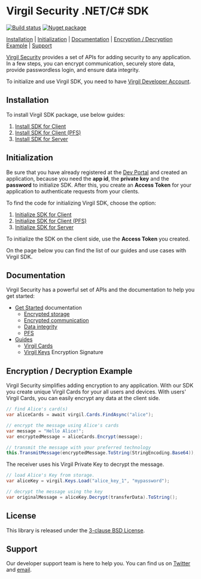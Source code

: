 # Virgil Security .NET/C# SDK
[![Build status](https://ci.appveyor.com/api/projects/status/kqs4lqw426gbpccm/branch/release?svg=true)](https://ci.appveyor.com/project/unlim-it/virgil-sdk-net/branch/release) [![Nuget package](https://img.shields.io/nuget/v/Virgil.SDK.svg)](https://www.nuget.org/packages/Virgil.SDK/)

[Installation](#installation) | [Initialization](#initialization) | [Documentation](#documentation) | [Encryption / Decryption Example](#encryption) | [Support](#support)

[Virgil Security](https://virgilsecurity.com) provides a set of APIs for adding security to any application. In a few steps, you can encrypt communication, securely store data, provide passwordless login, and ensure data integrity.

To initialize and use Virgil SDK, you need to have [Virgil Developer Account](https://developer.virgilsecurity.com/account/signin).

## Installation

To install Virgil SDK package, use below guides:

1. [Install SDK for Client](https://github.com/VirgilSecurity/virgil-sdk-net/blob/v4/documentation/guides/configuration/client.md#-install-sdk)
2. [Install SDK for Client (PFS)](https://github.com/VirgilSecurity/virgil-sdk-net/blob/v4/documentation/guides/configuration/client-pfs.md#-install-sdk)
3. [Install SDK for Server](https://github.com/VirgilSecurity/virgil-sdk-net/blob/v4/documentation/guides/configuration/server.md#-install-sdk)


## Initialization

Be sure that you have already registered at the [Dev Portal](https://developer.virgilsecurity.com/account/signin) and created an application, because you need the __app id__, the __private key__ and the __password__ to initialize SDK. After this, you create an __Access Token__ for your application to authenticate requests from your clients.

To find the code for initializing Virgil SDK, choose the option:
1. [Initialize SDK for Client](https://github.com/VirgilSecurity/virgil-sdk-net/blob/v4-docs-review/documentation/guides/configuration/client.md#-initialize-sdk)
2. [Initialize SDK for Client (PFS)](https://github.com/VirgilSecurity/virgil-sdk-net/blob/v4-docs-review/documentation/guides/configuration/client-pfs.md#-initialize-sdk)
3. [Initialize SDK for Server](https://github.com/VirgilSecurity/virgil-sdk-net/blob/v4-docs-review/documentation/guides/configuration/server.md#-initialize-sdk)

To initialize the SDK on the client side, use the __Access Token__ you created.

On the page below you can find the list of our guides and use cases with Virgil SDK.

## Documentation

Virgil Security has a powerful set of APIs and the documentation to help you get started:

* [Get Started](https://github.com/VirgilSecurity/virgil-sdk-net/blob/v4-docs-review/documentation/get-started) documentation
  * [Encrypted storage](https://github.com/VirgilSecurity/virgil-sdk-net/blob/v4-docs-review/documentation/get-started/encrypted-storage.md)
  * [Encrypted communication](https://github.com/VirgilSecurity/virgil-sdk-net/blob/v4-docs-review/documentation/get-started/encrypted-communication.md)
  * [Data integrity](https://github.com/VirgilSecurity/virgil-sdk-net/blob/v4-docs-review/documentation/get-started/data-integrity.md)
  * [PFS](https://github.com/VirgilSecurity/virgil-sdk-net/blob/v4-docs-review/documentation/get-started/perfect-forward-secrecy.md)
* [Guides](https://github.com/VirgilSecurity/virgil-sdk-net/blob/v4-docs-review/documentation/guides)
  * [Virgil Cards](https://github.com/VirgilSecurity/virgil-sdk-net/blob/v4-docs-review/documentation/guides/virgil-card)
  * [Virgil Keys](https://github.com/VirgilSecurity/virgil-sdk-net/blob/v4-docs-review/documentation/guides/virgil-key)
  Encryption
  Signature

## Encryption / Decryption Example

Virgil Security simplifies adding encryption to any application. With our SDK you create unique Virgil Cards for your all users and  devices. With users' Virgil Cards, you can easily encrypt any data at the client side.

```cs
// find Alice's card(s)
var aliceCards = await virgil.Cards.FindAsync("alice");

// encrypt the message using Alice's cards
var message = "Hello Alice!";
var encryptedMessage = aliceCards.Encrypt(message);

// transmit the message with your preferred technology
this.TransmitMessage(encryptedMessage.ToString(StringEncoding.Base64));
```

The receiver uses his Virgil Private Key to decrypt the message.

```cs
// load Alice's Key from storage.
var aliceKey = virgil.Keys.Load("alice_key_1", "mypassword");

// decrypt the message using the key
var originalMessage = aliceKey.Decrypt(transferData).ToString();
```

## License

This library is released under the [3-clause BSD License](LICENSE.md).

## Support

Our developer support team is here to help you. You can find us on [Twitter](https://twitter.com/virgilsecurity) and [email](support).

[support]: mailto:support@virgilsecurity.com
[_getstarted_root]: https://github.com/VirgilSecurity/virgil-sdk-net/tree/v4/documentation/get-started
[_getstarted]: https://developer.virgilsecurity.com/docs/cs/guides
[_getstarted_encryption]: https://developer.virgilsecurity.com/docs/cs/get-started/encrypted-communication
[_getstarted_storage]: https://developer.virgilsecurity.com/docs/cs/get-started/encrypted-storage
[_getstarted_data_integrity]: https://developer.virgilsecurity.com/docs/cs/get-started/data-integrity
[_getstarted_passwordless_login]: https://developer.virgilsecurity.com/docs/cs/get-started/passwordless-authentication
[_guides]: https://developer.virgilsecurity.com/docs/cs/guides
[_guide_initialization]: https://developer.virgilsecurity.com/docs/cs/guides/settings/install-sdk
[_guide_virgil_cards]: https://developer.virgilsecurity.com/docs/cs/guides/virgil-card/creating
[_guide_virgil_keys]: https://developer.virgilsecurity.com/docs/cs/guides/virgil-key/generating
[_guide_encryption]: https://developer.virgilsecurity.com/docs/cs/guides/encryption/encrypting
[_initialize_root]: https://developer.virgilsecurity.com/docs/cs/guides/settings/initialize-sdk-on-client
[_reference_api]: http://virgilsecurity.github.io/virgil-sdk-net/
